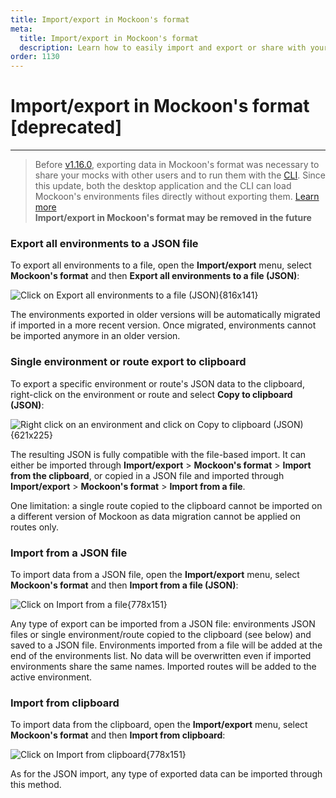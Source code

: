 ```yaml
---
title: Import/export in Mockoon's format
meta:
  title: Import/export in Mockoon's format
  description: Learn how to easily import and export or share with your team your mock API servers and routes using Mockoon own file format
order: 1130
---
```


# Import/export in Mockoon's format [deprecated]

---

> Before [v1.16.0](https://github.com/mockoon/mockoon/releases/tag/v1.16.0), exporting data in Mockoon's format was necessary to share your mocks with other users and to run them with the [CLI](/cli/). Since this update, both the desktop application and the CLI can load Mockoon's environments files directly without exporting them. [Learn more](docs:mockoon-data-files/sharing-mock-api-files)  
> **Import/export in Mockoon's format may be removed in the future**

### Export all environments to a JSON file

To export all environments to a file, open the **Import/export** menu, select **Mockoon's format** and then **Export all environments to a file (JSON)**:

![Click on Export all environments to a file (JSON){816x141}](/images/docs/v1.17.0/export-all.png)

The environments exported in older versions will be automatically migrated if imported in a more recent version. Once migrated, environments cannot be imported anymore in an older version.

### Single environment or route export to clipboard

To export a specific environment or route's JSON data to the clipboard, right-click on the environment or route and select **Copy to clipboard (JSON)**:

![Right click on an environment and click on Copy to clipboard (JSON){621x225}](/images/docs/v1.17.0/export-clipboard-env.png)

The resulting JSON is fully compatible with the file-based import. It can either be imported through **Import/export** > **Mockoon's format** > **Import from the clipboard**, or copied in a JSON file and imported through **Import/export** > **Mockoon's format** > **Import from a file**.

One limitation: a single route copied to the clipboard cannot be imported on a different version of Mockoon as data migration cannot be applied on routes only.

### Import from a JSON file

To import data from a JSON file, open the **Import/export** menu, select **Mockoon's format** and then **Import from a file (JSON)**:

![Click on Import from a file{778x151}](/images/docs/v1.17.0/import-file.png)

Any type of export can be imported from a JSON file: environments JSON files or single environment/route copied to the clipboard (see below) and saved to a JSON file. Environments imported from a file will be added at the end of the environments list. No data will be overwritten even if imported environments share the same names. Imported routes will be added to the active environment.

### Import from clipboard

To import data from the clipboard, open the **Import/export** menu, select **Mockoon's format** and then **Import from clipboard**:

![Click on Import from clipboard{778x151}](/images/docs/v1.17.0/import-clipboard.png)

As for the JSON import, any type of exported data can be imported through this method.

